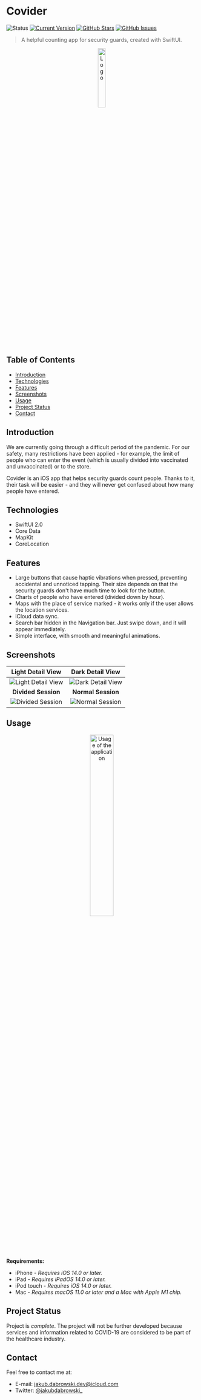 # Covider
![Status](https://img.shields.io/static/v1?label=status&message=complete&color=brightgreen) [![Current Version](https://img.shields.io/badge/version-1.0-green.svg)](https://github.com/gph4ppy/covider) [![GitHub Stars](https://img.shields.io/github/stars/gph4ppy/covider.svg)](https://github.com/gph4ppy/Covider/stargazers) [![GitHub Issues](https://img.shields.io/github/issues/gph4ppy/covider.svg)](https://github.com/gph4ppy/covider/issues)

> A helpful counting app for security guards, created with SwiftUI.

<p align="center">
  <img alt="Logo" src="https://user-images.githubusercontent.com/41966757/132109094-1572addc-201d-41f9-978b-ee5095b0f446.png" width="20%" height="20%"/>
</p>

## Table of Contents
* [Introduction](#introduction)
* [Technologies](#technologies)
* [Features](#features)
* [Screenshots](#screenshots)
* [Usage](#usage)
* [Project Status](#project-status)
* [Contact](#contact)

## Introduction
We are currently going through a difficult period of the pandemic. For our safety, many restrictions have been applied - for example, the limit of people who can enter the event (which is usually divided into vaccinated and unvaccinated) or to the store.

Covider is an iOS app that helps security guards count people. Thanks to it, their task will be easier - and they will never get confused about how many people have entered.

## Technologies
- SwiftUI 2.0
- Core Data
- MapKit
- CoreLocation

## Features
- Large buttons that cause haptic vibrations when pressed, preventing accidental and unnoticed tapping. Their size depends on that the security guards don't have much time to look for the button.
- Charts of people who have entered (divided down by hour).
- Maps with the place of service marked - it works only if the user allows the location services.
- iCloud data sync.
- Search bar hidden in the Navigation bar. Just swipe down, and it will appear immediately.
- Simple interface, with smooth and meaningful animations.

## Screenshots
| Light Detail View  | Dark Detail View   |
|:-------------------------:|:-------------------------:|
 | ![Light Detail View](https://user-images.githubusercontent.com/41966757/132108934-cb52993c-4e87-40f7-a98a-ce3968cd6640.png)       | ![Dark Detail View](https://user-images.githubusercontent.com/41966757/132108945-45411f1e-975f-4a8e-a939-a4805db0d110.png)       |
| **Divided Session**    | **Normal Session**     |
| ![Divided Session](https://user-images.githubusercontent.com/41966757/132109032-5408305a-c867-478b-be02-840c1c100773.png)  |  ![Normal Session](https://user-images.githubusercontent.com/41966757/132109041-e470b9d7-eb90-41a3-a7b3-34d746bb8236.png)  |

## Usage
<p align="center">
  <img src="https://user-images.githubusercontent.com/41966757/132108840-4d526062-1626-4508-8fc6-ad45d8435fea.gif" alt="Usage of the application" width="35%" height="35%"/>
</p>

**Requirements:**
- iPhone - _Requires iOS 14.0 or later._
- iPad - _Requires iPadOS 14.0 or later._
- iPod touch - _Requires iOS 14.0 or later._
- Mac - _Requires macOS 11.0 or later and a Mac with Apple M1 chip._

## Project Status
Project is _complete_. The project will not be further developed because services and information related to COVID-19 are considered to be part of the healthcare industry. 

## Contact
Feel free to contact me at:
- E-mail: jakub.dabrowski.dev@icloud.com
- Twitter: [@jakubdabrowski_](https://twitter.com/jakubdabrowski_)
